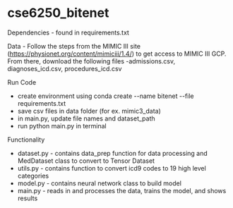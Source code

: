# cse6250_bitenet
Dependencies - found in requirements.txt

Data - Follow the steps from the MIMIC III site (https://physionet.org/content/mimiciii/1.4/) to get access to MIMIC III GCP. From there, download the following files -admissions.csv, diagnoses_icd.csv, procedures_icd.csv

Run Code 
- create environment using conda create --name bitenet --file requirements.txt
- save csv files in data folder (for ex. mimic3_data)
- in main.py, update file names and dataset_path
- run python main.py in terminal
  
Functionality
- dataset.py - contains data_prep function for data processing and MedDataset class to convert to Tensor Dataset
- utils.py - contains function to convert icd9 codes to 19 high level categories
- model.py - contains neural network class to build model
- main.py - reads in and processes the data, trains the model, and shows results
